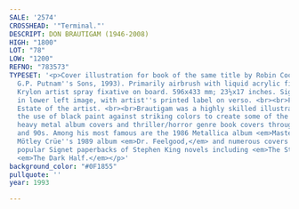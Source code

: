 ```yaml
---
SALE: '2574'
CROSSHEAD: '"Terminal."'
DESCRIPT: DON BRAUTIGAM (1946-2008)
HIGH: "1800"
LOT: "78"
LOW: "1200"
REFNO: "783573"
TYPESET: '<p>Cover illustration for book of the same title by Robin Cook (New York:
  G.P. Putnam''s Sons, 1993). Primarily airbrush with liquid acrylic finished with
  Krylon artist spray fixative on board. 596x433 mm; 23½x17 inches. Signed "D. Brautigam"
  in lower left image, with artist''s printed label on verso. <br><br>Provenance:
  Estate of the artist. <br><br>Brautigam was a highly skilled illustrator who pioneered
  the use of black paint against striking colors to create some of the most iconic
  heavy metal album covers and thriller/horror genre book covers throughout the 1980s
  and 90s. Among his most famous are the 1986 Metallica album <em>Master of Puppets</em>,
  Mötley Crüe''s 1989 album <em>Dr. Feelgood,</em> and numerous covers for the wildly
  popular Signet paperbacks of Stephen King novels including <em>The Stand</em> and
  <em>The Dark Half.</em></p>'
background_color: "#0F1855"
pullquote: ''
year: 1993

---
```

